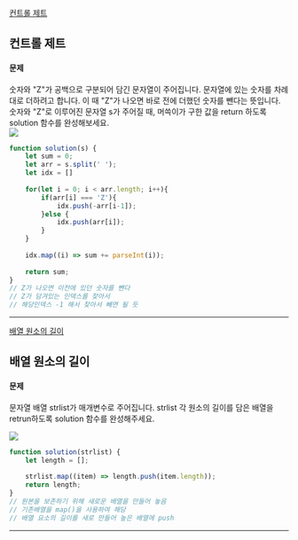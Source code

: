 [컨트롤 제트](https://school.programmers.co.kr/learn/courses/30/lessons/120853)
## 컨트롤 제트
#### 문제
숫자와 "Z"가 공백으로 구분되어 담긴 문자열이 주어집니다. 문자열에 있는 숫자를 차례대로 더하려고 합니다. 이 때 "Z"가 나오면 바로 전에 더했던 숫자를 뺀다는 뜻입니다. 숫자와 "Z"로 이루어진 문자열 s가 주어질 때, 머쓱이가 구한 값을 return 하도록 solution 함수를 완성해보세요.
<br/>
![](https://velog.velcdn.com/images/jkang4531/post/eeabb350-6481-4593-bd22-a8856d4e74a5/image.png)

```javascript
function solution(s) {
    let sum = 0;
    let arr = s.split(' ');
    let idx = []
    
    for(let i = 0; i < arr.length; i++){
        if(arr[i] === 'Z'){
            idx.push(-arr[i-1]);
        }else {
            idx.push(arr[i]);
        }
    }
    
    idx.map((i) => sum += parseInt(i));
    
    return sum;
}
// Z가 나오면 이전에 있던 숫자를 뺀다
// Z가 담겨있는 인덱스를 찾아서
// 해당인덱스 -1 해서 찾아서 빼면 될 듯
```
---
[배열 원소의 길이](https://school.programmers.co.kr/learn/courses/30/lessons/120854)
## 배열 원소의 길이
#### 문제
문자열 배열 strlist가 매개변수로 주어집니다. strlist 각 원소의 길이를 담은 배열을 retrun하도록 solution 함수를 완성해주세요.
<br/>

![](https://velog.velcdn.com/images/jkang4531/post/e174a789-18ec-461f-9c38-04000ecbfc41/image.png)

```javascript
function solution(strlist) {
    let length = [];
    
    strlist.map((item) => length.push(item.length));
    return length;
}
// 원본을 보존하기 위해 새로운 배열을 만들어 놓음
// 기존배열을 map()을 사용하여 해당 
// 배열 요소의 길이를 새로 만들어 높은 배열에 push
```
---
